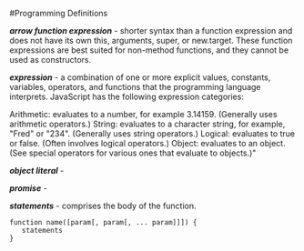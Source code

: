 #Programming Definitions

***arrow function expression*** - shorter syntax than a function expression and does not have its own this, arguments,
super, or new.target. These function expressions are best suited for non-method functions, and they cannot be used as constructors.

***expression*** -  a combination of one or more explicit values, constants, variables, operators, and functions that the 
programming language interprets. JavaScript has the following expression categories:

  Arithmetic: evaluates to a number, for example 3.14159. (Generally uses arithmetic operators.) 
  String: evaluates to a character string, for example, "Fred" or "234". (Generally uses string operators.) 
  Logical: evaluates to true or false. (Often involves logical operators.) 
  Object: evaluates to an object. (See special operators for various ones that evaluate to objects.)"

***object literal*** - 

***promise*** - 

***statements*** - comprises the body of the function.
```
function name([param[, param[, ... param]]]) {
   statements
}
```
